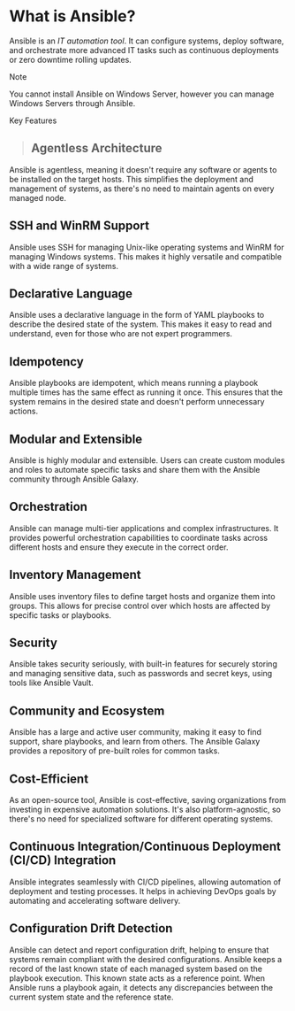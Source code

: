 # What is Ansible?
Ansible is an *IT automation tool*. It can configure systems, deploy software, and orchestrate more advanced IT tasks such as continuous deployments or zero downtime rolling updates.

> [!NOTE]
> You cannot install Ansible on Windows Server, however you can manage Windows Servers through Ansible.

Key Features
> ## Agentless Architecture
Ansible is agentless, meaning it doesn't require any software or agents to be installed on the target hosts. This simplifies the deployment and management of systems, as there's no need to maintain agents on every managed node.

## SSH and WinRM Support
Ansible uses SSH for managing Unix-like operating systems and WinRM for managing Windows systems. This makes it highly versatile and compatible with a wide range of systems.

## Declarative Language
Ansible uses a declarative language in the form of YAML playbooks to describe the desired state of the system. This makes it easy to read and understand, even for those who are not expert programmers.

## Idempotency
Ansible playbooks are idempotent, which means running a playbook multiple times has the same effect as running it once. This ensures that the system remains in the desired state and doesn't perform unnecessary actions.

## Modular and Extensible
Ansible is highly modular and extensible. Users can create custom modules and roles to automate specific tasks and share them with the Ansible community through Ansible Galaxy.

## Orchestration
Ansible can manage multi-tier applications and complex infrastructures. It provides powerful orchestration capabilities to coordinate tasks across different hosts and ensure they execute in the correct order.

## Inventory Management
Ansible uses inventory files to define target hosts and organize them into groups. This allows for precise control over which hosts are affected by specific tasks or playbooks.

## Security
Ansible takes security seriously, with built-in features for securely storing and managing sensitive data, such as passwords and secret keys, using tools like Ansible Vault.

## Community and Ecosystem
Ansible has a large and active user community, making it easy to find support, share playbooks, and learn from others. The Ansible Galaxy provides a repository of pre-built roles for common tasks.

## Cost-Efficient
As an open-source tool, Ansible is cost-effective, saving organizations from investing in expensive automation solutions. It's also platform-agnostic, so there's no need for specialized software for different operating systems.

## Continuous Integration/Continuous Deployment (CI/CD) Integration
Ansible integrates seamlessly with CI/CD pipelines, allowing automation of deployment and testing processes. It helps in achieving DevOps goals by automating and accelerating software delivery.

## Configuration Drift Detection
Ansible can detect and report configuration drift, helping to ensure that systems remain compliant with the desired configurations. Ansible keeps a record of the last known state of each managed system based on the playbook execution. This known state acts as a reference point. When Ansible runs a playbook again, it detects any discrepancies between the current system state and the reference state.
